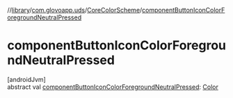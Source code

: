 //[library](../../../index.md)/[com.glovoapp.uds](../index.md)/[CoreColorScheme](index.md)/[componentButtonIconColorForegroundNeutralPressed](component-button-icon-color-foreground-neutral-pressed.md)

# componentButtonIconColorForegroundNeutralPressed

[androidJvm]\
abstract val [componentButtonIconColorForegroundNeutralPressed](component-button-icon-color-foreground-neutral-pressed.md): [Color](https://developer.android.com/reference/kotlin/androidx/compose/ui/graphics/Color.html)
